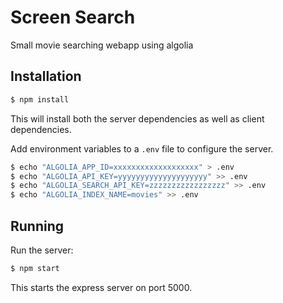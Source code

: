 # Screen Search
Small movie searching webapp using algolia

## Installation

```bash
$ npm install
```

This will install both the server dependencies as well as client dependencies.

Add environment variables to a `.env` file to configure the server.
```bash
$ echo "ALGOLIA_APP_ID=xxxxxxxxxxxxxxxxxxx" > .env
$ echo "ALGOLIA_API_KEY=yyyyyyyyyyyyyyyyyyyy" >> .env
$ echo "ALGOLIA_SEARCH_API_KEY=zzzzzzzzzzzzzzzzz" >> .env
$ echo "ALGOLIA_INDEX_NAME=movies" >> .env
```

## Running

Run the server:
```bash
$ npm start
```

This starts the express server on port 5000.
